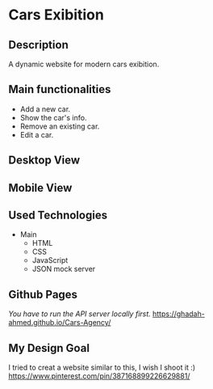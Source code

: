 
# Cars Exibition

##  Description
A dynamic website for modern cars exibition.

##  Main functionalities
- Add a new car.
- Show the car's info.
- Remove an existing car.
- Edit a car.

##  Desktop View



##  Mobile View



##  Used Technologies
- Main
  - HTML 
  - CSS 
  - JavaScript
  - JSON mock server

##  Github Pages
*You have to run the API server locally first.*
https://ghadah-ahmed.github.io/Cars-Agency/


## My Design Goal
I tried to creat a website similar to this, I wish I shoot it :)
https://www.pinterest.com/pin/387168899226629881/

